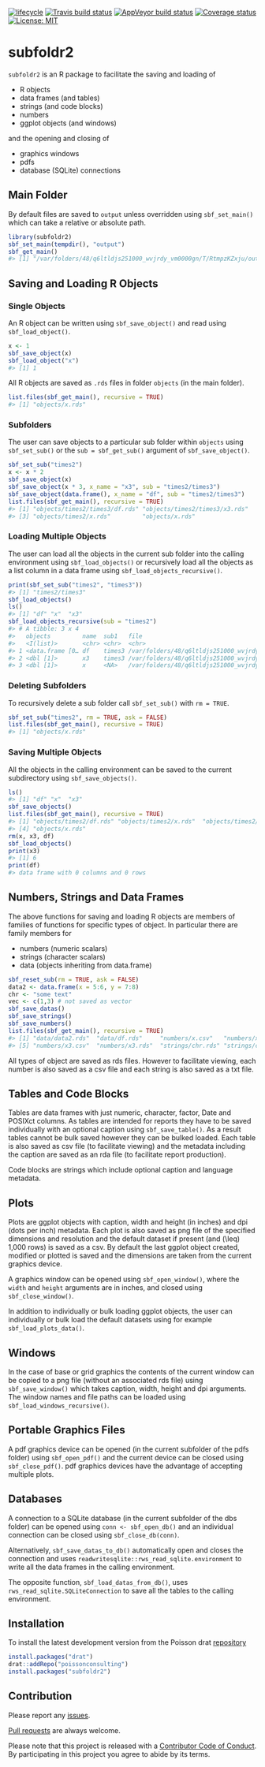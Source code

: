 
<!-- README.md is generated from README.Rmd. Please edit that file -->

[![lifecycle](https://img.shields.io/badge/lifecycle-experimental-orange.svg)](https://www.tidyverse.org/lifecycle/#experimental)
[![Travis build
status](https://travis-ci.org/poissonconsulting/subfoldr2.svg?branch=master)](https://travis-ci.org/poissonconsulting/subfoldr2)
[![AppVeyor build
status](https://ci.appveyor.com/api/projects/status/github/poissonconsulting/subfoldr2?branch=master&svg=true)](https://ci.appveyor.com/project/poissonconsulting/subfoldr2)
[![Coverage
status](https://codecov.io/gh/poissonconsulting/subfoldr2/branch/master/graph/badge.svg)](https://codecov.io/github/poissonconsulting/subfoldr2?branch=master)
[![License:
MIT](https://img.shields.io/badge/License-MIT-green.svg)](https://opensource.org/licenses/MIT)

# subfoldr2

`subfoldr2` is an R package to facilitate the saving and loading of

  - R objects
  - data frames (and tables)
  - strings (and code blocks)
  - numbers
  - ggplot objects (and windows)

and the opening and closing of

  - graphics windows
  - pdfs
  - database (SQLite) connections

## Main Folder

By default files are saved to `output` unless overridden using
`sbf_set_main()` which can take a relative or absolute path.

``` r
library(subfoldr2)
sbf_set_main(tempdir(), "output")
sbf_get_main()
#> [1] "/var/folders/48/q6ltldjs251000_wvjrdy_vm0000gn/T/RtmpzKZxju/output"
```

## Saving and Loading R Objects

### Single Objects

An R object can be written using `sbf_save_object()` and read using
`sbf_load_object()`.

``` r
x <- 1
sbf_save_object(x)
sbf_load_object("x")
#> [1] 1
```

All R objects are saved as `.rds` files in folder `objects` (in the main
folder).

``` r
list.files(sbf_get_main(), recursive = TRUE)
#> [1] "objects/x.rds"
```

### Subfolders

The user can save objects to a particular sub folder within `objects`
using `sbf_set_sub()` or the `sub = sbf_get_sub()` argument of
`sbf_save_object()`.

``` r
sbf_set_sub("times2")
x <- x * 2
sbf_save_object(x)
sbf_save_object(x * 3, x_name = "x3", sub = "times2/times3")
sbf_save_object(data.frame(), x_name = "df", sub = "times2/times3")
list.files(sbf_get_main(), recursive = TRUE)
#> [1] "objects/times2/times3/df.rds" "objects/times2/times3/x3.rds"
#> [3] "objects/times2/x.rds"         "objects/x.rds"
```

### Loading Multiple Objects

The user can load all the objects in the current sub folder into the
calling environment using `sbf_load_objects()` or recursively load all
the objects as a list column in a data frame using
`sbf_load_objects_recursive()`.

``` r
print(sbf_set_sub("times2", "times3"))
#> [1] "times2/times3"
sbf_load_objects()
ls()
#> [1] "df" "x"  "x3"
sbf_load_objects_recursive(sub = "times2")
#> # A tibble: 3 x 4
#>   objects         name  sub1   file                                        
#>   <I(list)>       <chr> <chr>  <chr>                                       
#> 1 <data.frame [0… df    times3 /var/folders/48/q6ltldjs251000_wvjrdy_vm000…
#> 2 <dbl [1]>       x3    times3 /var/folders/48/q6ltldjs251000_wvjrdy_vm000…
#> 3 <dbl [1]>       x     <NA>   /var/folders/48/q6ltldjs251000_wvjrdy_vm000…
```

### Deleting Subfolders

To recursively delete a sub folder call `sbf_set_sub()` with `rm =
TRUE`.

``` r
sbf_set_sub("times2", rm = TRUE, ask = FALSE)
list.files(sbf_get_main(), recursive = TRUE)
#> [1] "objects/x.rds"
```

### Saving Multiple Objects

All the objects in the calling environment can be saved to the current
subdirectory using `sbf_save_objects()`.

``` r
ls()
#> [1] "df" "x"  "x3"
sbf_save_objects()
list.files(sbf_get_main(), recursive = TRUE)
#> [1] "objects/times2/df.rds" "objects/times2/x.rds"  "objects/times2/x3.rds"
#> [4] "objects/x.rds"
rm(x, x3, df)
sbf_load_objects()
print(x3)
#> [1] 6
print(df)
#> data frame with 0 columns and 0 rows
```

## Numbers, Strings and Data Frames

The above functions for saving and loading R objects are members of
families of functions for specific types of object. In particular there
are family members for

  - numbers (numeric scalars)
  - strings (character scalars)
  - data (objects inheriting from data.frame)

<!-- end list -->

``` r
sbf_reset_sub(rm = TRUE, ask = FALSE)
data2 <- data.frame(x = 5:6, y = 7:8)
chr <- "some text"
vec <- c(1,3) # not saved as vector
sbf_save_datas()
sbf_save_strings()
sbf_save_numbers()
list.files(sbf_get_main(), recursive = TRUE)
#> [1] "data/data2.rds"  "data/df.rds"     "numbers/x.csv"   "numbers/x.rds"  
#> [5] "numbers/x3.csv"  "numbers/x3.rds"  "strings/chr.rds" "strings/chr.txt"
```

All types of object are saved as rds files. However to facilitate
viewing, each number is also saved as a csv file and each string is also
saved as a txt file.

## Tables and Code Blocks

Tables are data frames with just numeric, character, factor, Date and
POSIXct columns. As tables are intended for reports they have to be
saved individually with an optional caption using `sbf_save_table()`. As
a result tables cannot be bulk saved however they can be bulked loaded.
Each table is also saved as csv file (to facilitate viewing) and the
metadata including the caption are saved as an rda file (to facilitate
report production).

Code blocks are strings which include optional caption and language
metadata.

## Plots

Plots are ggplot objects with caption, width and height (in inches) and
dpi (dots per inch) metadata. Each plot is also saved as png file of the
specified dimensions and resolution and the default dataset if present
(and \(\leq\) 1,000 rows) is saved as a csv. By default the last ggplot
object created, modified or plotted is saved and the dimensions are
taken from the current graphics device.

A graphics window can be opened using `sbf_open_window()`, where the
`width` and `height` arguments are in inches, and closed using
`sbf_close_window()`.

In addition to individually or bulk loading ggplot objects, the user can
individually or bulk load the default datasets using for example
`sbf_load_plots_data()`.

## Windows

In the case of base or grid graphics the contents of the current window
can be copied to a png file (without an associated rds file) using
`sbf_save_window()` which takes caption, width, height and dpi
arguments. The window names and file paths can be loaded using
`sbf_load_windows_recursive()`.

## Portable Graphics Files

A pdf graphics device can be opened (in the current subfolder of the
pdfs folder) using `sbf_open_pdf()` and the current device can be closed
using `sbf_close_pdf()`. pdf graphics devices have the advantage of
accepting multiple plots.

## Databases

A connection to a SQLite database (in the current subfolder of the dbs
folder) can be opened using `conn <- sbf_open_db()` and an individual
connection can be closed using `sbf_close_db(conn)`.

Alternatively, `sbf_save_datas_to_db()` automatically open and closes
the connection and uses `readwritesqlite::rws_read_sqlite.environment`
to write all the data frames in the calling environment.

The opposite function, `sbf_load_datas_from_db()`, uses
`rws_read_sqlite.SQLiteConnection` to save all the tables to the calling
environment.

## Installation

To install the latest development version from the Poisson drat
[repository](https://github.com/poissonconsulting/drat)

``` r
install.packages("drat")
drat::addRepo("poissonconsulting")
install.packages("subfoldr2")
```

## Contribution

Please report any
[issues](https://github.com/poissonconsulting/subfoldr2/issues).

[Pull requests](https://github.com/poissonconsulting/subfoldr2/pulls)
are always welcome.

Please note that this project is released with a [Contributor Code of
Conduct](CONDUCT.md). By participating in this project you agree to
abide by its terms.
